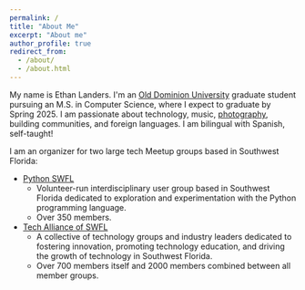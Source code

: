 ```yaml
---
permalink: /
title: "About Me"
excerpt: "About me"
author_profile: true
redirect_from: 
  - /about/
  - /about.html
---
```


My name is Ethan Landers. I'm an [Old Dominion University](https://odu.edu/) graduate student pursuing an M.S. in Computer Science, where I expect to graduate by Spring 2025. I am passionate about technology, music, [photography](https://ethanlandersphoto.myportfolio.com/), building communities, and foreign languages. I am bilingual with Spanish, self-taught!

I am an organizer for two large tech Meetup groups based in Southwest Florida:
* [Python SWFL](https://www.meetup.com/pythonswfl/)
  - Volunteer-run interdisciplinary user group based in Southwest Florida dedicated to exploration and experimentation with the Python programming language.
  - Over 350 members.
* [Tech Alliance of SWFL](https://www.meetup.com/techallianceswfl/)
  - A collective of technology groups and industry leaders dedicated to fostering innovation, promoting technology education, and driving the growth of technology in Southwest Florida.
  - Over 700 members itself and 2000 members combined between all member groups.